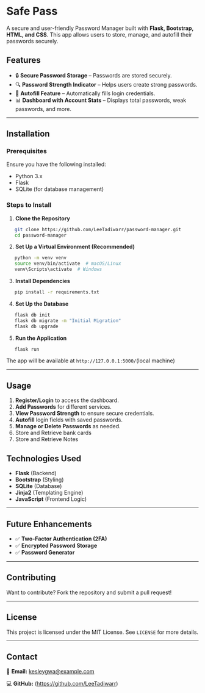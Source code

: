 # Safe Pass

A secure and user-friendly Password Manager built with **Flask, Bootstrap, HTML, and CSS**. This app allows users to store, manage, and autofill their passwords securely.

## Features
- 🔒 **Secure Password Storage** – Passwords are stored securely.
- 🔍 **Password Strength Indicator** – Helps users create strong passwords.
- 🔑 **Autofill Feature** – Automatically fills login credentials.
- 📊 **Dashboard with Account Stats** – Displays total passwords, weak passwords, and more.

---

## Installation

### Prerequisites
Ensure you have the following installed:
- Python 3.x
- Flask
- SQLite (for database management)

### Steps to Install
1. **Clone the Repository**
```bash
   git clone https://github.com/LeeTadiwarr/password-manager.git
   cd password-manager
```

2. **Set Up a Virtual Environment (Recommended)**
```bash
   python -m venv venv
   source venv/bin/activate  # macOS/Linux
   venv\Scripts\activate  # Windows
```

3. **Install Dependencies**
```bash
   pip install -r requirements.txt
```

4. **Set Up the Database**
```bash
   flask db init
   flask db migrate -m "Initial Migration"
   flask db upgrade
```

5. **Run the Application**
```bash
   flask run
```

The app will be available at `http://127.0.0.1:5000/`(local machine)

---

## Usage
1. **Register/Login** to access the dashboard.
2. **Add Passwords** for different services.
3. **View Password Strength** to ensure secure credentials.
4. **Autofill** login fields with saved passwords.
5. **Manage or Delete Passwords** as needed.
6. Store and Retrieve bank cards
7. Store and Retrieve Notes


## Technologies Used
- **Flask** (Backend)
- **Bootstrap** (Styling)
- **SQLite** (Database)
- **Jinja2** (Templating Engine)
- **JavaScript** (Frontend Logic)

---

## Future Enhancements
- ✅ **Two-Factor Authentication (2FA)**
- ✅ **Encrypted Password Storage**
- ✅ **Password Generator**

---

## Contributing
Want to contribute? Fork the repository and submit a pull request!

---

## License
This project is licensed under the MIT License. See `LICENSE` for more details.

---

## Contact
📧 **Email:** kesleygwa@example.com

💻 **GitHub:** (https://github.com/LeeTadiwarr)
